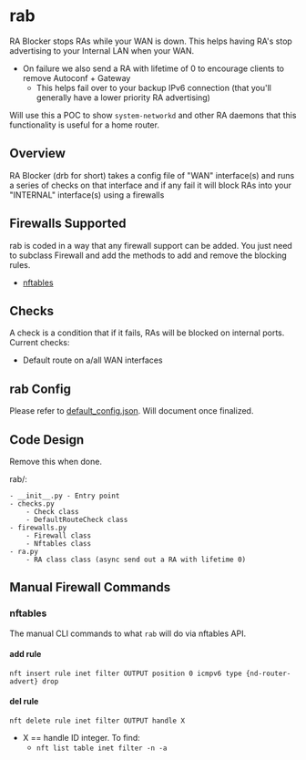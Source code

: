 # rab

RA Blocker stops RAs while your WAN is down. This helps having RA's stop
advertising to your Internal LAN when your WAN.

- On failure we also send a RA with lifetime of 0 to encourage clients to remove Autoconf + Gateway
  - This helps fail over to your backup IPv6 connection (that you'll generally have a lower priority RA advertising)

Will use this a POC to show `system-networkd` and other RA daemons that this functionality is useful for a home router.

## Overview

RA Blocker (drb for short) takes a config file of "WAN" interface(s) and runs a series of checks
on that interface and if any fail it will block RAs into your "INTERNAL" interface(s) using a firewalls

## Firewalls Supported

rab is coded in a way that any firewall support can be added. You just need to subclass Firewall and add
the methods to add and remove the blocking rules.

- [nftables](https://nftables.org/)

## Checks

A check is a condition that if it fails, RAs will be blocked on internal ports. Current checks:

- Default route on a/all WAN interfaces

## rab Config

Please refer to [default_config.json](default_config.json). Will document once finalized.

## Code Design

Remove this when done.

rab/:

```console
- __init__.py - Entry point
- checks.py
    - Check class
    - DefaultRouteCheck class
- firewalls.py
    - Firewall class
    - Nftables class
- ra.py
    - RA class class (async send out a RA with lifetime 0)
```

## Manual Firewall Commands

### nftables

The manual CLI commands to what `rab` will do via nftables API.

#### add rule

```shell
nft insert rule inet filter OUTPUT position 0 icmpv6 type {nd-router-advert} drop
```

#### del rule

```shell
nft delete rule inet filter OUTPUT handle X
```
- X == handle ID integer. To find:
  - `nft list table inet filter -n -a`
